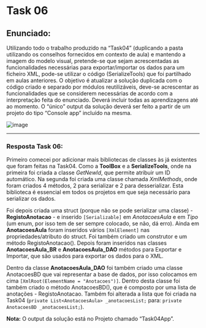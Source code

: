 # Task 06

## Enunciado:

Utilizando todo o trabalho produzido na “Task04” (duplicando a pasta utilizando os conselhos fornecidos em contexto de aula) e mantendo a imagem do modelo visual, 
pretende-se que sejam acrescentadas as funcionalidades necessárias para exportar/importar os dados para um ficheiro XML, pode-se utilizar o código (SerializeTools) que foi partilhado em aulas anteriores. 
O objetivo é atualizar a solução duplicada com o código criado e separado por módulos reutilizáveis, deve-se acrescentar as funcionalidades que se considerem necessárias de acordo com a interpretação feita do enunciado. 
Deverá incluir todas as aprendizagens até ao momento. O “único” output da solução deverá ser feito a partir de um projeto do tipo “Console app” incluído na mesma. 

![image](https://github.com/RitAmaral/IntegracaoSistemasInformacao/assets/132366922/dce2d556-99f3-4354-b9cf-cabd737ba4e0)

---

### Resposta Task 06:

Primeiro comecei por adicionar mais bibliotecas de classes às já existentes que foram feitas na Task04. Como a **ToolBox** e a **SerializeTools**, onde na primeira foi criada a classe *GetNewId*, que permite atribuir um ID automático. Na segunda foi criada uma classe chamada *XmlMethods*, onde foram criados 4 métodos, 2 para serializar e 2 para desserializar. 
Esta biblioteca é essencial em todos os projetos em que seja necessário para serializar os dados.

Foi depois criada uma struct (porque não se pode serializar uma classe) - **RegistoAnotacao** - e inserido `[Serializable]` em *AnotacoesAula* e em *Tipo* (um enum, por isso tem de ser sempre colocado, se não, dá erro). Ainda em **AnotacoesAula** foram inseridos vários `[XmlElement]` nas propriedades/atributo do struct. Foi também criado um construtor e um método RegistoAnotacao().
Depois foram inseridos nas classes **AnotacoesAula_BR** e **AnotacoesAula_DAO** métodos para Exportar e Importar, que são usados para exportar os dados para o XML.

Dentro da classe **AnotacoesAula_DAO** foi também criado uma classe AnotacoesBD que vai representar a base de dados, por isso colocamos em cima `[XmlRoot(ElementName = "Anotacoes")]`. Dentro desta classe foi também criado o método AnotacoesBD(), que é composto por uma lista de anotações - RegistoAnotacao.
Também foi alterada a lista que foi criada na Task04 (`private List<AnotacoesAula> _anotacoesList;` para: `private AnotacoesBD _anotacoesList;`).

**Nota:** O output da solução está no Projeto chamado “Task04App”.
  
